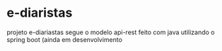 # e-diaristas
 projeto e-diariastas segue o modelo api-rest feito com java utilizando o spring boot (ainda em desenvolvimento
 
